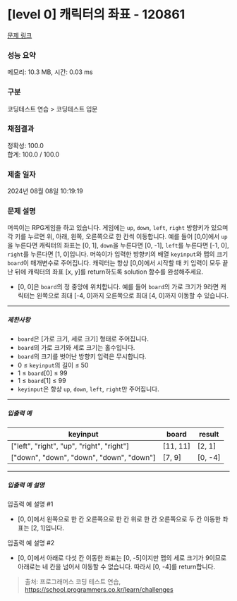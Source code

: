 # [level 0] 캐릭터의 좌표 - 120861 

[문제 링크](https://school.programmers.co.kr/learn/courses/30/lessons/120861) 

### 성능 요약

메모리: 10.3 MB, 시간: 0.03 ms

### 구분

코딩테스트 연습 > 코딩테스트 입문

### 채점결과

정확성: 100.0<br/>합계: 100.0 / 100.0

### 제출 일자

2024년 08월 08일 10:19:19

### 문제 설명

<p style="user-select: auto !important;">머쓱이는 RPG게임을 하고 있습니다. 게임에는 <code style="user-select: auto !important;">up</code>, <code style="user-select: auto !important;">down</code>, <code style="user-select: auto !important;">left</code>, <code style="user-select: auto !important;">right</code> 방향키가 있으며 각 키를 누르면 위, 아래, 왼쪽, 오른쪽으로 한 칸씩 이동합니다. 예를 들어 [0,0]에서 <code style="user-select: auto !important;">up</code>을 누른다면 캐릭터의 좌표는 [0, 1], <code style="user-select: auto !important;">down</code>을 누른다면 [0, -1], <code style="user-select: auto !important;">left</code>를 누른다면 [-1, 0], <code style="user-select: auto !important;">right</code>를 누른다면 [1, 0]입니다. 머쓱이가 입력한 방향키의 배열 <code style="user-select: auto !important;">keyinput</code>와 맵의 크기 <code style="user-select: auto !important;">board</code>이 매개변수로 주어집니다. 캐릭터는 항상 [0,0]에서 시작할 때 키 입력이 모두 끝난 뒤에 캐릭터의 좌표 [x, y]를 return하도록 solution 함수를 완성해주세요.</p>

<ul style="user-select: auto !important;">
<li style="user-select: auto !important;">[0, 0]은 <code style="user-select: auto !important;">board</code>의 정 중앙에 위치합니다. 예를 들어 <code style="user-select: auto !important;">board</code>의 가로 크기가 9라면 캐릭터는 왼쪽으로 최대 [-4, 0]까지 오른쪽으로 최대 [4, 0]까지 이동할 수 있습니다.</li>
</ul>

<hr style="user-select: auto !important;">

<h5 style="user-select: auto !important;">제한사항</h5>

<ul style="user-select: auto !important;">
<li style="user-select: auto !important;"><code style="user-select: auto !important;">board</code>은 [가로 크기, 세로 크기] 형태로 주어집니다.</li>
<li style="user-select: auto !important;"><code style="user-select: auto !important;">board</code>의 가로 크기와 세로 크기는 홀수입니다.</li>
<li style="user-select: auto !important;"><code style="user-select: auto !important;">board</code>의 크기를 벗어난 방향키 입력은 무시합니다.</li>
<li style="user-select: auto !important;">0 ≤ <code style="user-select: auto !important;">keyinput</code>의 길이 ≤ 50</li>
<li style="user-select: auto !important;">1 ≤ <code style="user-select: auto !important;">board</code>[0]&nbsp;≤ 99</li>
<li style="user-select: auto !important;">1 ≤ <code style="user-select: auto !important;">board</code>[1] ≤ 99</li>
<li style="user-select: auto !important;"><code style="user-select: auto !important;">keyinput</code>은 항상 <code style="user-select: auto !important;">up</code>, <code style="user-select: auto !important;">down</code>, <code style="user-select: auto !important;">left</code>, <code style="user-select: auto !important;">right</code>만 주어집니다.</li>
</ul>

<hr style="user-select: auto !important;">

<h5 style="user-select: auto !important;">입출력 예</h5>
<table class="table" style="user-select: auto !important;">
        <thead style="user-select: auto !important;"><tr style="user-select: auto !important;">
<th style="user-select: auto !important;">keyinput</th>
<th style="user-select: auto !important;">board</th>
<th style="user-select: auto !important;">result</th>
</tr>
</thead>
        <tbody style="user-select: auto !important;"><tr style="user-select: auto !important;">
<td style="user-select: auto !important;">["left", "right", "up", "right", "right"]</td>
<td style="user-select: auto !important;">[11, 11]</td>
<td style="user-select: auto !important;">[2, 1]</td>
</tr>
<tr style="user-select: auto !important;">
<td style="user-select: auto !important;">["down", "down", "down", "down", "down"]</td>
<td style="user-select: auto !important;">[7, 9]</td>
<td style="user-select: auto !important;">[0, -4]</td>
</tr>
</tbody>
      </table>
<hr style="user-select: auto !important;">

<h5 style="user-select: auto !important;">입출력 예 설명</h5>

<p style="user-select: auto !important;">입출력 예 설명 #1</p>

<ul style="user-select: auto !important;">
<li style="user-select: auto !important;">[0, 0]에서 왼쪽으로 한 칸 오른쪽으로 한 칸 위로 한 칸 오른쪽으로 두 칸 이동한 좌표는 [2, 1]입니다.</li>
</ul>

<p style="user-select: auto !important;">입출력 예 설명 #2</p>

<ul style="user-select: auto !important;">
<li style="user-select: auto !important;">[0, 0]에서 아래로 다섯 칸 이동한 좌표는 [0, -5]이지만 맵의 세로 크기가 9이므로 아래로는 네 칸을 넘어서 이동할 수 없습니다. 따라서 [0, -4]를 return합니다.</li>
</ul>


> 출처: 프로그래머스 코딩 테스트 연습, https://school.programmers.co.kr/learn/challenges